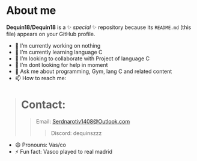 # About me

**Dequin18/Dequin18** is a ✨ _special_ ✨ repository because its `README.md` (this file) appears on your GitHub profile.


- 🔭 I’m currently working on nothing
- 🌱 I’m currently learning language C
- 👯 I’m looking to collaborate with Project of language C
- 🤔 I’m dont looking for help in moment
- 💬 Ask me about programming, Gym, lang C and related content
- 📫 How to reach me:
># Contact: 
>>Email: Serdnarotiv1408@Outlook.com
>>>Discord: dequinszzz
- 😄 Pronouns: Vas/co
- ⚡ Fun fact: Vasco played to real madrid

